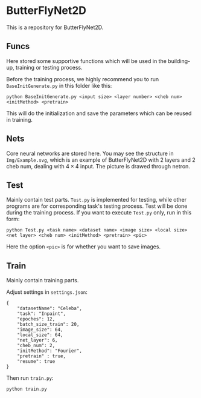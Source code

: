 # ButterFlyNet2D
This is a repository for ButterFlyNet2D.

## Funcs
Here stored some supportive functions which will be used in the building-up, training or testing process.

Before the training process, we highly recommend you to run ` BaseInitGenerate.py ` in this folder like this:

```
python BaseInitGenerate.py <input size> <layer number> <cheb num> <initMethod> <pretrain>    
```

This will do the initialization and save the parameters which can be reused in training.

## Nets

Core neural networks are stored here. You may see the structure in `Img/Example.svg`, which is an example of ButterFlyNet2D with 2 layers and 2 cheb num,  dealing with $4\times4$ input. The picture is
drawed through netron.

## Test
Mainly contain test parts. `Test.py` is implemented for testing, while other programs are for corresponding task's testing process. Test will be done during the training process. If you want to execute `Test.py`  only, run in this form:

```
python Test.py <task name> <dataset name> <image size> <local size> <net layer> <cheb num> <initMethod> <pretrain> <pic>
```

Here the option `<pic>` is for whether you want to save images.

## Train

Mainly contain training parts. 

Adjust settings in `settings.json`:

```
{
    "datasetName": "Celeba", 
    "task": "Inpaint", 
    "epoches": 12,
    "batch_size_train": 20,
    "image_size": 64,
    "local_size": 64,
    "net_layer": 6,
    "cheb_num": 2,
    "initMethod": "Fourier", 
    "pretrain" : true,
    "resume": true 
}
```

Then run `train.py`:

```
python train.py
```
